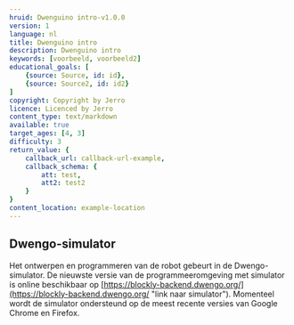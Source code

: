 ```yaml
---
hruid: Dwenguino intro-v1.0.0
version: 1
language: nl
title: Dwenguino intro
description: Dwenguino intro
keywords: [voorbeeld, voorbeeld2]
educational_goals: [
    {source: Source, id: id}, 
    {source: Source2, id: id2}
]
copyright: Copyright by Jerro
licence: Licenced by Jerro
content_type: text/markdown
available: true
target_ages: [4, 3]
difficulty: 3
return_value: {
    callback_url: callback-url-example,
    callback_schema: {
        att: test,
        att2: test2
    }
}
content_location: example-location
---
```


## Dwengo-simulator

Het ontwerpen en programmeren van de robot gebeurt in de Dwengo-simulator. De nieuwste versie van de programmeeromgeving met simulator is online beschikbaar op [https://blockly-backend.dwengo.org/](https://blockly-backend.dwengo.org/ "link naar simulator"). Momenteel wordt de simulator ondersteund op de meest recente versies van Google Chrome en Firefox.

![]()
